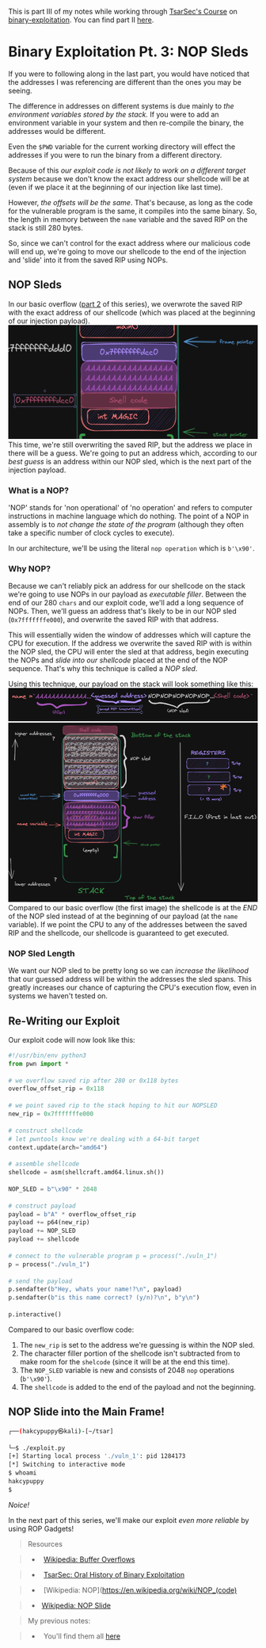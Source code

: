 This is part III of my notes while working through [TsarSec's Course](https://taggartinstitute.org/courses/an-oral-history-of-binary-exploitation-defenses) on [binary-exploitation](https://github.com/TrshPuppy/obsidian-notes/blob/main/cybersecurity/TTPs/exploitation/binary-exploitation/buffer-overflow.md). You can find part II [here](https://trshpuppy.github.io/portfolio/writeups/binary-exploitation).
# Binary Exploitation Pt. 3: NOP Sleds
If you were to following along in the last part, you would have noticed that the addresses I was referencing are different than the ones you may be seeing.

The difference in addresses on different systems is due mainly to *the environment variables stored by the stack.* If you were to add an environment variable in your system and then re-compile the binary, the addresses would be different.

Even the `$PWD` variable for the current working directory will effect the addresses if you were to run the binary from a different directory.

Because of this *our exploit code is not likely to work on a different target system* because we don't know the exact address our shellcode will be at (even if we place it at the beginning of our injection like last time).

However, *the offsets will be the same*. That's because, as long as the code for the vulnerable program is the same, it compiles into the same binary. So, the length in memory between the `name` variable and the saved RIP on the stack is still 280 bytes.

So, since we can't control for the exact address where our malicious code will end up, we're going to move our shellcode to the end of the injection and 'slide' into it from the saved RIP using NOPs.
## NOP Sleds
In our basic overflow ([part 2](https://trshpuppy.github.io/portfolio/writeups/classic-buffer-overflow) of this series), we overwrote the saved RIP with the exact address of our shellcode (which was placed at the beginning of our injection payload).
![](writeups/writeup-pics/Pasted%20image%2020231121173335.png)
This time, we're still overwriting the saved RIP, but the address we place in there will be a guess. We're going to put an address which, according to our *best guess* is an address within our NOP sled, which is the next part of the injection payload.
### What is a NOP?
'NOP' stands for 'non operational' of 'no operation' and refers to computer instructions in machine language which do nothing. The point of a NOP in assembly is to *not change the state of the program* (although they often take a specific number of clock cycles to execute).

In our architecture, we'll be using the literal `nop operation` which is `b'\x90'`.
### Why NOP?
Because we can't reliably pick an address for our shellcode on the stack we're going to use NOPs in our payload as *executable filler*. Between the end of our 280 `chars` and our exploit code, we'll add a long sequence of NOPs. Then, we'll guess an address that's likely to be in our NOP sled (`0x7fffffffe000`), and overwrite the saved RIP with that address.

This will essentially widen the window of addresses which will capture the CPU for execution. If the address we overwrite the saved RIP with is within the NOP sled, the CPU will enter the sled at that address, begin executing the NOPs and *slide into our shellcode* placed at the end of the NOP sequence. That's why this technique is called a *NOP sled*. 

Using this technique, our payload on the stack will look something like this:
![](/writeups/writeup-pics/Pasted%20image%2020231214121607.png)
![](writeups/writeup-pics/Pasted%20image%2020231124142229.png)
Compared to our basic overflow (the first image) the shellcode is at the *END* of the NOP sled instead of at the beginning of our payload (at the `name` variable). If we point the CPU to any of the addresses between the saved RIP and the shellcode, our shellcode is guaranteed to get executed. 
### NOP Sled Length
We want our NOP sled to be pretty long so we can *increase the likelihood* that our guessed address will be within the addresses the sled spans. This greatly increases our chance of capturing the CPU's execution flow, even in systems we haven't tested on.
## Re-Writing our Exploit
Our exploit code will now look like this:
```python
#!/usr/bin/env python3
from pwn import *

# we overflow saved rip after 280 or 0x118 bytes 
overflow_offset_rip = 0x118

# we point saved rip to the stack hoping to hit our NOPSLED
new_rip = 0x7fffffffe000

# construct shellcode
# let pwntools know we're dealing with a 64-bit target
context.update(arch="amd64")

# assemble shellcode
shellcode = asm(shellcraft.amd64.linux.sh())

NOP_SLED = b"\x90" * 2048

# construct payload
payload = b"A" * overflow_offset_rip
payload += p64(new_rip)
payload += NOP_SLED
payload += shellcode 

# connect to the vulnerable program p = process("./vuln_1")
p = process("./vuln_1")

# send the payload
p.sendafter(b"Hey, whats your name!?\n", payload)
p.sendafter(b"is this name correct? (y/n)?\n", b"y\n")

p.interactive()
```
Compared to our basic overflow code:
1. The `new_rip` is set to the address we're guessing is within the NOP sled.
2. The character filler portion of the shellcode isn't subtracted from to make room for the `shelcode` (since it will be at the end this time).
3. The `NOP_SLED` variable is new and consists of 2048 `nop` operations (`b'\x90'`).
4. The `shellcode` is added to the end of the payload and not the beginning.
## NOP Slide into the Main Frame!
```bash
┌──(hakcypuppy㉿kali)-[~/tsar]

└─$ ./exploit.py
[+] Starting local process './vuln_1': pid 1284173
[*] Switching to interactive mode
$ whoami
hakcypuppy
$
```
*Noice!*

In the next part of this series, we'll make our exploit *even more reliable* by using ROP Gadgets!

> Resources

>

> -   [Wikipedia: Buffer Overflows](https://en.wikipedia.org/wiki/Stack_buffer_overflow)

> -   [TsarSec: Oral History of Binary Exploitation](https://taggartinstitute.org/courses/an-oral-history-of-binary-exploitation-defenses)

> -   [Wikipedia: NOP](https://en.wikipedia.org/wiki/NOP_(code)

> -  [Wikipedia: NOP Slide](https://en.wikipedia.org/wiki/NOP_slide)

  

> My previous notes:

>

> -   You'll find them all [here](https://github.com/TrshPuppy/obsidian-notes)

